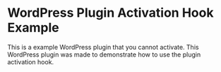 # WordPress Plugin Activation Hook Example
This is a example WordPress plugin that you cannot activate. This WordPress plugin was made to demonstrate how to use the plugin activation hook.
